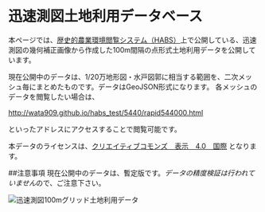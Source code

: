 # 迅速測図土地利用データベース
本ページでは、[歴史的農業環境閲覧システム（HABS）](http://habs.dc.affrc.go.jp "HABS")上で公開している、迅速測図の幾何補正画像から作成した100m間隔の点形式土地利用データを公開しています。

現在公開中のデータは、1/20万地形図・水戸図郭に相当する範囲を、二次メッシュ毎にまとめたものです。データはGeoJSON形式になります。
各メッシュのデータを閲覧したい場合は、

http://wata909.github.io/habs_test/5440/rapid544000.html

といったアドレスにアクセスすることで閲覧可能です。

本データのライセンスは、[クリエイティブコモンズ　表示　4.0　国際](https://creativecommons.org/licenses/by/4.0/deed.ja "クリエイティブコモンズ　表示　4.0　国際") となります。

##注意事項
現在公開中のデータは、暫定版です。*データの精度検証は行われていません*ので、ご注意下さい。

![迅速測図100mグリッド土地利用データ](habs_lu.png"迅速測図100mグリッド土地利用データ")
